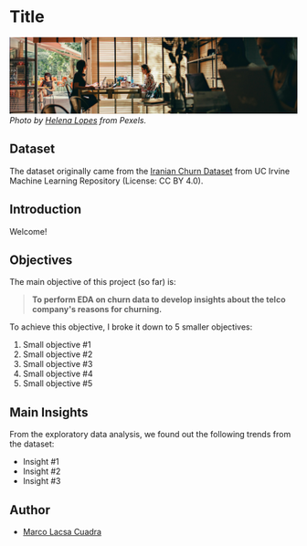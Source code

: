 # Title

![header.png](assets/header.png)
*Photo by [Helena Lopes](https://www.pexels.com/photo/two-women-sitting-on-chairs-in-front-of-each-other-887723/) from Pexels.*

## Dataset

The dataset originally came from the [Iranian Churn Dataset](https://archive.ics.uci.edu/dataset/563/iranian+churn+dataset) from UC Irvine Machine Learning Repository (License: CC BY 4.0).

## Introduction

Welcome!

## Objectives

The main objective of this project (so far) is: 

> **To perform EDA on churn data to develop insights about the telco company's reasons for churning.**

To achieve this objective, I broke it down to 5 smaller objectives:

1. Small objective #1
2. Small objective #2
3. Small objective #3
4. Small objective #4
5. Small objective #5

## Main Insights

From the exploratory data analysis, we found out the following trends from the dataset:

* Insight #1
* Insight #2
* Insight #3

## Author

* [Marco Lacsa Cuadra](https://github.com/mlcuadra1)